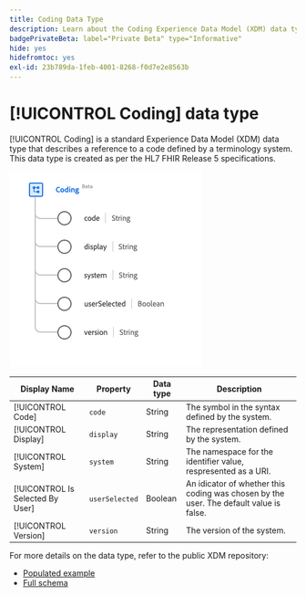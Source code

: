```yaml
---
title: Coding Data Type
description: Learn about the Coding Experience Data Model (XDM) data type.
badgePrivateBeta: label="Private Beta" type="Informative"
hide: yes
hidefromtoc: yes
exl-id: 23b789da-1feb-4001-8268-f0d7e2e8563b
---
```

# [!UICONTROL Coding] data type

[!UICONTROL Coding] is a standard Experience Data Model (XDM) data type that describes a reference to a code defined by a terminology system. This data type is created as per the HL7 FHIR Release 5 specifications.

![Coding data type structure](../../../images/healthcare/data-types/coding.png)

| Display Name | Property | Data type | Description |
| --- | --- | --- | --- |
| [!UICONTROL Code] | `code` | String | The symbol in the syntax defined by the system. |
| [!UICONTROL Display] |`display` | String | The representation defined by the system. |
| [!UICONTROL System] | `system` | String | The namespace for the identifier value, respresented as a URI. |
| [!UICONTROL Is Selected By User] |`userSelected` | Boolean | An idicator of whether this coding was chosen by the user. The default value is false.|
| [!UICONTROL Version] | `version` | String | The version of the system. |

For more details on the data type, refer to the public XDM repository:

* [Populated example](https://github.com/adobe/xdm/blob/master/extensions/industry/healthcare/fhir/datatypes/coding.example.1.json)
* [Full schema](https://github.com/adobe/xdm/blob/master/extensions/industry/healthcare/fhir/datatypes/coding.schema.json)
